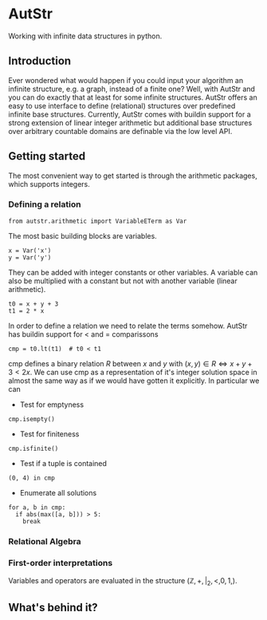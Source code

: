 # AutStr
Working with infinite data structures in python.

## Introduction
Ever wondered what would happen if you could input your algorithm an infinite structure, e.g. a graph, instead of a finite one?
Well, with AutStr and you can do exactly that at least for some infinite structures.
AutStr offers an easy to use interface to define (relational) structures over predefined infinite base structures. 
Currently, AutStr comes with buildin support for a strong extension of linear integer arithmetic but additional base structures over arbitrary countable domains are definable via the low level API.

## Getting started
The most convenient way to get started is through the arithmetic packages, which supports integers.
### Defining a relation
```{.py}
from autstr.arithmetic import VariableETerm as Var
```
The most basic building blocks are variables. 
```
x = Var('x')
y = Var('y')
```
They can be added with integer constants or other variables. A variable can also be multiplied with a constant but not with another variable (linear arithmetic).
```
t0 = x + y + 3
t1 = 2 * x
```
In order to define a relation we need to relate the terms somehow. AutStr has buildin support for $<$ and $=$ comparissons
```
cmp = t0.lt(t1)  # t0 < t1 
```
cmp defines a binary relation $R$ between $x$ and $y$ with $(x, y)\in R \Leftrightarrow x + y + 3 < 2x$.
We can use cmp as a representation of it's integer solution space in almost the same way as if we would have gotten it explicitly. In particular we can
* Test for emptyness
```
cmp.isempty()
```
* Test for finiteness
```
cmp.isfinite()
```
* Test if a tuple is contained
```
(0, 4) in cmp
```
* Enumerate all solutions
```
for a, b in cmp:
  if abs(max([a, b])) > 5:
    break
```

### Relational Algebra

### First-order interpretations

Variables and operators are evaluated in the structure $(\mathbb{Z}, +, |_2, <, 0, 1, )$. 


## What's behind it?


